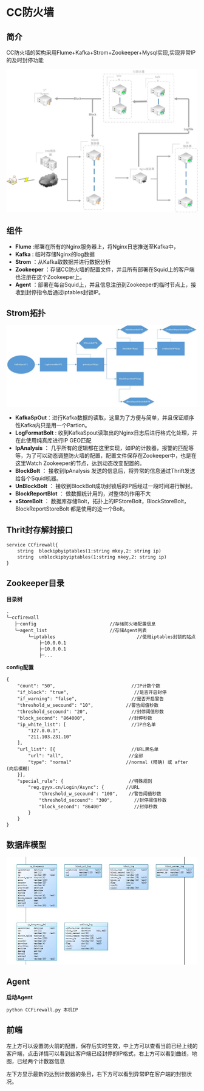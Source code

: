 # CC防火墙 #

## 简介 ##
CC防火墙的架构采用Flume+Kafka+Strom+Zookeeper+Mysql实现,实现异常IP的及时封停功能

![](./snapshot/Struct.jpg)

## 组件 ##
- **Flume**      :部署在所有的Nginx服务器上，将Nginx日志推送至Kafka中，
- **Kafka**      : 临时存储Nginx的log数据
- **Strom**     ：从Kafka取数据并进行数据分析
- **Zookeeper** ：存储CC防火墙的配置文件，并且所有部署在Squid上的客户端也注册在这个Zookeeper上。
- **Agent**     ：部署在每台Squid上，并且信息注册到Zookeeper的临时节点上，接收到封停指令后通过iptables封锁IP。


## Strom拓扑 ##

![](./snapshot/Strom.jpg)

- **KafkaSpOut**：进行Kafka数据的读取，这里为了方便与简单，并且保证顺序性Kafka内只是用一个Partion。
- **LogFormatBolt** : 收到KafkaSpout读取出的Nginx日志后进行格式化处理，并在此使用纯真库进行IP GEO匹配
- **IpAnalysis** ： 几乎所有的逻辑都在这里实现，如IP的计数器，报警的匹配等等，为了可以动态调整防火墙的配置，配置文件保存在Zookeeper中，也是在这里Watch Zookeeper的节点，达到动态改变配置的。
- **BlockBolt** ： 接收到IpAnalysis 发送的信息后，将异常的信息通过Thrift发送给各个Squid机器。
- **UnBlockBolt** ： 接收到BlockBolt成功封锁后的IP后经过一段时间进行解封。
- **BlockReportBlot** ： 做数据统计用的，对整体的作用不大
- **xStoreBolt** ： 数据库存储Bolt，拓扑上的IPStoreBolt，BlockStoreBolt，BlockReportStoreBolt 都是使用的这一个Bolt。


## Thrit封存解封接口 ##

    service CCfirewall{
    	string  blockipbyiptables(1:string mkey,2: string ip)
    	string  unblockipbyiptables(1:string mkey,2: string ip)
	}

## Zookeeper目录 ##

**目录树**

    .
    └─ccfirewall
       ├─config                           //存储防火墙配置信息
       └─agent_list                       //存储Agent列表
       		└─iptables                       		//使用iptables封锁的站点
				├─10.0.0.1
				├─10.0.0.1
				├─...
			


**config配置**

	{
	    "count": "50",                            //IP计数个数
	    "if_block": "true",                        //是否开启封停
	    "if_warning": "false",                    //是否开启警告
	    "threshold_w_secound": "10",            //警告阈值秒数
	    "threshold_secound": "20",                //封停阈值秒数
	    "block_second": "864000",                //封停秒数
	    "ip_white_list": [                        //IP白名单
	        "127.0.0.1",
	        "211.103.231.10"
	    ],
	    "url_list": [{                            //URL黑名单
	        "url": "all",                        //全部
	        "type": "normal"                    //normal (精确) 或 after (向后模糊)
	    }],
	    "special_rule": {                        //特殊规则
	        "reg.gyyx.cn/Login/Async": {        //URL
	            "threshold_w_secound": "100",    //警告阈值秒数
	            "threshold_secound": "300",        //封停阈值秒数
	            "block_second": "86400"            //封停秒数
	        }
	    }
	}


## 数据库模型 ##
![](./snapshot/pdm.jpg)

## Agent ##
**启动Agent** 

	python CCFirewall.py 本机IP

## 前端 ##

左上方可以设置防火前的配置，保存后实时生效，中上方可以查看当前已经上线的客户端，点击详情可以看到此客户端已经封停的IP格式，右上方可以看到曲线，地图，已经两个计数器信息


左下方显示最新的达到计数器的条目，右下方可以看到异常IP在客户端的封锁状况。
